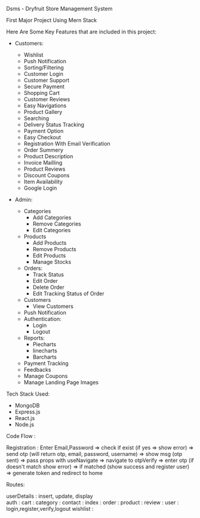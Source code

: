 Dsms - Dryfruit Store Management System

First Major Project Using Mern Stack

Here Are Some Key Features that are included in this project:

- Customers:
    - Wishlist
    - Push Notification
    - Sorting/Filtering
    - Customer Login
    - Customer Support
    - Secure Payment
    - Shopping Cart
    - Customer Reviews
    - Easy Navigations
    - Product Gallery
    - Searching
    - Delivery Status Tracking
    - Payment Option
    - Easy Checkout
    - Registration With Email Verification
    - Order Summery
    - Product Description
    - Invoice Mailling
    - Product Reviews
    - Discount Coupons
    - Item Availability
    - Google Login

- Admin:
    - Categories
        - Add Categories
        - Remove Categories
        - Edit Categories
    - Products
        - Add Products
        - Remove Products
        - Edit Products
        - Manage Stocks
    - Orders:
        - Track Status
        - Edit Order
        - Delete Order
        - Edit Tracking Status of Order
    - Customers
        - View Customers
    - Push Notification
    - Authentication:
        - Login
        - Logout
    - Reports:
        - Piecharts
        - linecharts
        - Barcharts
    - Payment Tracking
    - Feedbacks
    - Manage Coupons
    - Manage Landing Page Images

Tech Stack Used:
- MongoDB
- Express.js
- React.js
- Node.js

Code Flow : 

Registration : Enter Email,Password => check if exist (if yes => show error) => send otp (will return otp, email, password, username) => show msg (otp sent) => pass props with useNavigate => navigate to otpVerify => enter otp (if doesn't match show error) => if matched (show success and register user) => generate token and redirect to home



Routes: 

userDetails : insert, update, display   
auth :
cart :
category :
contact :
index :
order :
product :
review :
user : login,register,verify,logout
wishlist :
